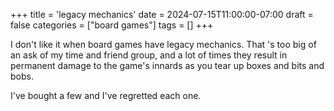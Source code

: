 +++
title = 'legacy mechanics'
date = 2024-07-15T11:00:00-07:00
draft = false
categories = ["board games"]
tags = []
+++

I don't like it when board games have legacy mechanics. That 's too big of an ask of my time and friend group, and a lot of times they result in permanent damage to the game's innards as you tear up boxes and bits and bobs.

I've bought a few and I've regretted each one.